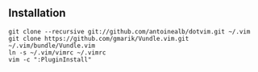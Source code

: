 Installation
------------
    git clone --recursive git://github.com/antoinealb/dotvim.git ~/.vim
    git clone https://github.com/gmarik/Vundle.vim.git ~/.vim/bundle/Vundle.vim
    ln -s ~/.vim/vimrc ~/.vimrc
    vim -c ":PluginInstall"
